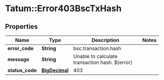 # Tatum::Error403BscTxHash

## Properties
Name | Type | Description | Notes
------------ | ------------- | ------------- | -------------
**error_code** | **String** | bsc.transaction.hash | 
**message** | **String** | Unable to calculate transaction hash. ${error} | 
**status_code** | [**BigDecimal**](BigDecimal.md) | 403 | 

